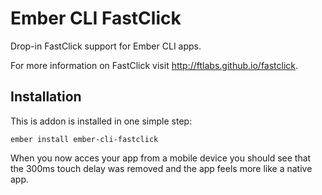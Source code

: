 # Ember CLI FastClick

Drop-in FastClick support for Ember CLI apps.

For more information on FastClick visit http://ftlabs.github.io/fastclick.

## Installation

This is addon is installed in one simple step:

    ember install ember-cli-fastclick

When you now acces your app from a mobile device you should see that the 300ms
touch delay was removed and the app feels more like a native app.

